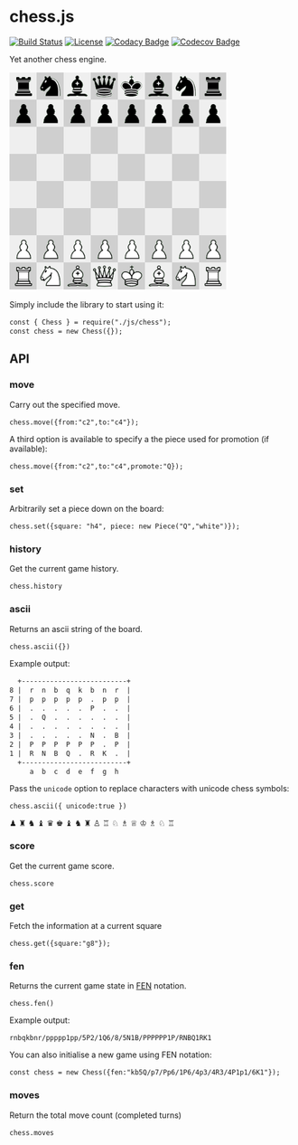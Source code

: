 # chess.js

[![Build Status](https://travis-ci.com/blairjordan/chess.js.svg?branch=master)](https://travis-ci.com/blairjordan/chess.js) [![License](https://img.shields.io/badge/license-BSD-lightgrey.svg)](https://opensource.org/licenses/BSD-2-Clause) [![Codacy Badge](https://api.codacy.com/project/badge/Grade/1c77ee10589f47ccbc33c82db9b903ea)](https://www.codacy.com/app/blairjordan/chess.js?utm_source=github.com&amp;utm_medium=referral&amp;utm_content=blairjordan/chess.js&amp;utm_campaign=Badge_Grade) [![Codecov Badge](https://codecov.io/gh/blairjordan/chess.js/branch/master/graph/badge.svg)](https://codecov.io/gh/blairjordan/chess.js)

Yet another chess engine.

![](img/screenshot1.png?raw=true)

Simply include the library to start using it:

    const { Chess } = require("./js/chess");
    const chess = new Chess({});

## API

### move
Carry out the specified move.

    chess.move({from:"c2",to:"c4"});

A third option is available to specify a the piece used for promotion (if available):

    chess.move({from:"c2",to:"c4",promote:"Q});

### set
Arbitrarily set a piece down on the board:

    chess.set({square: "h4", piece: new Piece("Q","white")});

### history

Get the current game history.

    chess.history
    
### ascii

Returns an ascii string of the board.

    chess.ascii({})

Example output:

      +--------------------------+
    8 |  r  n  b  q  k  b  n  r  |
    7 |  p  p  p  p  p  .  p  p  |
    6 |  .  .  .  .  .  P  .  .  |
    5 |  .  Q  .  .  .  .  .  .  |
    4 |  .  .  .  .  .  .  .  .  |
    3 |  .  .  .  .  .  N  .  B  |
    2 |  P  P  P  P  P  P  .  P  |
    1 |  R  N  B  Q  .  R  K  .  |
      +--------------------------+
         a  b  c  d  e  f  g  h
         
Pass the `unicode` option to replace characters with unicode chess symbols:

    chess.ascii({ unicode:true })

♟  ♜  ♞  ♝  ♛  ♚  ♝  ♞  ♜  ♙  ♖  ♘  ♗  ♕  ♔  ♗  ♘  ♖ 

### score

Get the current game score.

    chess.score

### get

Fetch the information at a current square

    chess.get({square:"g8"});

### fen

Returns the current game state in [FEN](https://en.wikipedia.org/wiki/Forsyth%E2%80%93Edwards_Notation) notation.

    chess.fen()

Example output:

    rnbqkbnr/ppppp1pp/5P2/1Q6/8/5N1B/PPPPPP1P/RNBQ1RK1

You can also initialise a new game using FEN notation:

    const chess = new Chess({fen:"kb5Q/p7/Pp6/1P6/4p3/4R3/4P1p1/6K1"});

### moves

Return the total move count (completed turns)

    chess.moves
